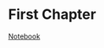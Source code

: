 # First Chapter

[Notebook](http://nbviewer.jupyter.org/github/wy36101299/ipynb-file/blob/master/%E8%82%A1%E7%A5%A8%E6%8A%80%E8%A1%93%E5%88%86%E6%9E%90.ipynb)
